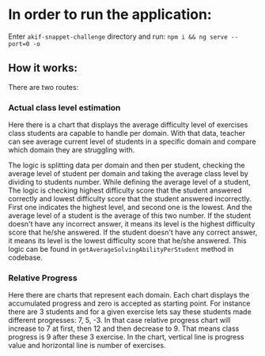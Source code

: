 # In order to run the application:

Enter `akif-snappet-challenge` directory and run: `npm i && ng serve --port=0 -o`


## How it works:

There are two routes:

### Actual class level estimation

Here there is a chart that displays the average difficulty level of exercises class students ara capable to handle per domain. With that data, teacher can see average current level of students in a specific domain and compare which domain they are struggling with. 

The logic is splitting data per domain and then per student, checking the average level of student per domain and taking the average class level by dividing to students number. While defining the average level of a student, The logic is checking highest difficulty score that the student answered correctly and lowest difficulty score that the student answered incorrectly. First one indicates the highest level, and second one is the lowest. And the average level of a student is the average of this two number. 
If the student doesn't have any incorrect answer, it means its level is the highest difficulty score that he/she answered. 
If the student doesn't have any correct answer, it means its level is the lowest difficulty score that he/she answered.
This logic can be found in `getAverageSolvingAbilityPerStudent` method in codebase.

### Relative Progress

Here there are charts that represent each domain. Each chart displays the accumulated progress and zero is accepted as starting point. For instance there are 3 students and for a given exercise lets say these students made different progresses: 7, 5, -3. In that case relative progress chart will increase to 7 at first, then 12 and then decrease to 9. That means class progress is 9 after these 3 exercise. In the chart, vertical line is progress value and horizontal line is number of exercises.
